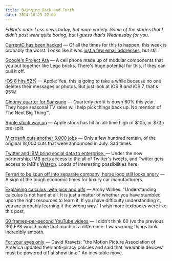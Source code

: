 ```yaml
---
title: Swinging Back and Forth
date: 2014-10-29 22:00
---
```

_Editor's note: Less news today, but more variety. Some of the stories that I didn't post were quite boring, but I guess that's Wednesday for you._

[CurrentC has been hacked](http://www.mcx.com/blog/1028-email-incident-report/) &mdash;  Of all the times for this to happen, this week is probably the worst. Looks like it was [just a few email addresses](http://techcrunch.com/2014/10/29/retailer-backed-apple-pay-rival-currentc-has-been-hacked-testers-email-addresses-stolen/), but still.

[Google's Project Ara](http://www.wired.com/2014/10/day-with-project-ara) &mdash; A cell phone made up of modular components that you put together like Lego bricks. There's huge potential for this, if they can pull it off.

[iOS 8 hits 52%](https://developer.apple.com/support/appstore/) &mdash; Apple: Yea, this is going to take a while because no one deletes their messages or photos. But just look at iOS 8 _and_ iOS 7, that's 95%!

[Gloomy quarter for Samsung](http://www.reuters.com/article/2014/10/30/us-samsung-elec-results-idUSKBN0II2N120141030) &mdash; Quarterly profit is down 60% this year. They hope seasonal TV sales will help pick things back up. No mention of The Next Big Thing&trade;.

[Apple stock way up](http://time.com/money/3545691/apple-stock-buy-sell/) &mdash; Apple stock has hit an all-time high of $105, or $735 pre-split.

[Microsoft cuts another 3,000 jobs](http://techcrunch.com/2014/10/29/microsoft-fires-another-set-of-employees-continuing-its-announced-layoff-strategy/)  &mdash; Only a few hundred remain, of the original 18,000 cuts that were announced in July. Sad times.

[Twitter and IBM bring social data to enterprise. ](http://techcrunch.com/2014/10/29/twitter-partners-with-ibm-to-bring-social-data-to-the-enterprise) &mdash; Under the new partnership, IMB gets access to the all of Twitter's tweets, and Twitter gets access to IMB's [Watson](http://www.ibm.com/smarterplanet/us/en/ibmwatson/). Loads of interesting possibilities here.

[Ferrari to be spun off into separate company, horse logo still looks angry](http://www.reuters.com/article/2014/10/29/us-fiatchrysler-ferrari-divestiture-idUSKBN0II1DB20141029) &mdash;  A sign of the tough economic times for luxury car manufacturers.  

[Explaining calculus, with pics and gifs](http://0a.io/0a-explains-calculus) &mdash; Archy Wilhes: "Understanding calculus is not hard at all. It is just a matter of whether you have stumbled upon the right resources to learn it. If you have difficulty understanding it, you are probably learning it the wrong way." I wish more textbooks were like this post,

[60 frames-per-second YouTube videos](http://techcrunch.com/2014/10/29/60-fps-youtube/) &mdash;  I didn't think 60 (vs the previous 30) FPS would make that much of a difference. I was wrong; things look incredibly smooth.

[For your eyes only](http://arstechnica.com/tech-policy/2014/10/mpaa-movie-theaters-announce-zero-tolerance-policy-against-wearables/) &mdash; David Kravets: "the Motion Picture Association of America updated their anti-piracy policies and said that 'wearable devices' must be powered off at show time." An inevitable move.
